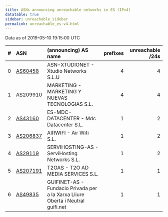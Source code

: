 ```yaml
---
title: ASNs announcing unreachable networks in ES (IPv4)
datatable: true
sidebar: unreachable_sidebar
permalink: unreachable_es-v4.html
---
```


Data as of 2019-05-10 19:15:00 UTC


<div class="datatable-begin"></div>

|   # | ASN                                      | (announcing) AS name                                                            |   prefixes |   unreachable /24s |
|----:|:-----------------------------------------|:--------------------------------------------------------------------------------|-----------:|-------------------:|
|   0 | [AS60458](unreachable_AS60458-v4.html)   | ASN-XTUDIONET - Xtudio Networks S.L.U                                           |          4 |                  4 |
|   1 | [AS209910](unreachable_AS209910-v4.html) | MARKETING - MARKETING Y NUEVAS TECNOLOGIAS S.L.                                 |          4 |                  4 |
|   2 | [AS43160](unreachable_AS43160-v4.html)   | ES-MDC-DATACENTER - Mdc Datacenter S.L.                                         |          1 |                  2 |
|   3 | [AS206837](unreachable_AS206837-v4.html) | AIRWIFI - Air Wifi S.L.                                                         |          1 |                  2 |
|   4 | [AS29119](unreachable_AS29119-v4.html)   | SERVIHOSTING-AS - ServiHosting Networks S.L.                                    |          1 |                  2 |
|   5 | [AS207191](unreachable_AS207191-v4.html) | T2OAS - T2O AD MEDIA SERVICES S.L.                                              |          1 |                  1 |
|   6 | [AS49835](unreachable_AS49835-v4.html)   | GUIFINET-AS - Fundacio Privada per a la Xarxa Lliure Oberta i Neutral guifi.net |          1 |                  1 |

<div class="datatable-end"></div>